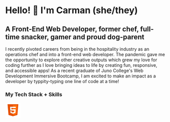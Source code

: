 # Hello! 👋 I'm Carman (she/they)

## A Front-End Web Developer, former chef, full-time snacker, gamer and proud dog-parent
 
I recently pivoted careers from being in the hospitality industry as an operations chef and into a front-end web developer. The pandemic gave me the opportunity to explore other creative outputs which grew my love for coding further as I love bringing ideas to life by creating fun, responsive, and accessible apps! As a recent graduate of Juno College's Web Development Immersive Bootcamp, I am excited to make an impact as a developer by typpity-typing one line of code at a time!

### My Tech Stack + Skills

![html icon](assets/html-icon.png)

<!--
**c-mach/c-mach** is a ✨ _special_ ✨ repository because its `README.md` (this file) appears on your GitHub profile.

Here are some ideas to get you started:

- 🔭 I’m currently working on ...
- 🌱 I’m currently learning ...
- 👯 I’m looking to collaborate on ...
- 🤔 I’m looking for help with ...
- 💬 Ask me about ...
- 📫 How to reach me: ...
- 😄 Pronouns: ...
- ⚡ Fun fact: ...
-->
